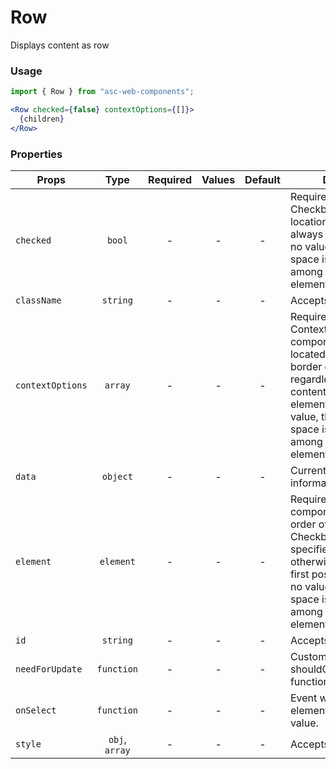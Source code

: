 # Row

Displays content as row

### Usage

```js
import { Row } from "asc-web-components";
```

```jsx
<Row checked={false} contextOptions={[]}>
  {children}
</Row>
```

### Properties

| Props            |      Type      | Required | Values | Default | Description                                                                                                                                                                                                                                                   |
| ---------------- | :------------: | :------: | :----: | :-----: | ------------------------------------------------------------------------------------------------------------------------------------------------------------------------------------------------------------------------------------------------------------- |
| `checked`        |     `bool`     |    -     |   -    |    -    | Required to host the Checkbox component. Its location is fixed and it is always the first. If there is no value, the occupied space is distributed among the other child elements.                                                                            |
| `className`      |    `string`    |    -     |   -    |    -    | Accepts class                                                                                                                                                                                                                                                 |
| `contextOptions` |    `array`     |    -     |   -    |    -    | Required to host the ContextMenuButton component. It is always located near the right border of the container, regardless of the contents of the child elements. If there is no value, the occupied space is distributed among the other child elements.      |
| `data`           |    `object`    |    -     |   -    |    -    | Current row item information.                                                                                                                                                                                                                                 |
| `element`        |   `element`    |    -     |   -    |    -    | Required to host some component. It has a fixed order of location, if the Checkbox component is specified, then it follows, otherwise it occupies the first position. If there is no value, the occupied space is distributed among the other child elements. |
| `id`             |    `string`    |    -     |   -    |    -    | Accepts id                                                                                                                                                                                                                                                    |
| `needForUpdate`  |   `function`   |    -     |   -    |    -    | Custom shouldComponentUpdate function                                                                                                                                                                                                                         |
| `onSelect`       |   `function`   |    -     |   -    |    -    | Event when selecting row element. Returns data value.                                                                                                                                                                                                         |
| `style`          | `obj`, `array` |    -     |   -    |    -    | Accepts css style                                                                                                                                                                                                                                             |
